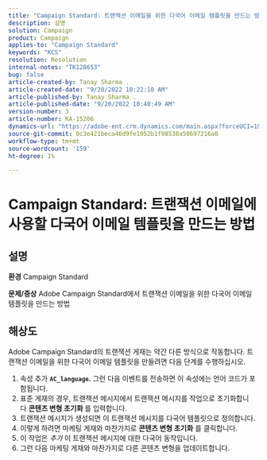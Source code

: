 ```yaml
---
title: "Campaign Standard: 트랜잭션 이메일을 위한 다국어 이메일 템플릿을 만드는 방법"
description: 설명
solution: Campaign
product: Campaign
applies-to: "Campaign Standard"
keywords: "KCS"
resolution: Resolution
internal-notes: "TK128653"
bug: false
article-created-by: Tanay Sharma .
article-created-date: "9/20/2022 10:22:10 AM"
article-published-by: Tanay Sharma .
article-published-date: "9/20/2022 10:40:49 AM"
version-number: 3
article-number: KA-15206
dynamics-url: "https://adobe-ent.crm.dynamics.com/main.aspx?forceUCI=1&pagetype=entityrecord&etn=knowledgearticle&id=da09ec12-ce38-ed11-9db1-002248086735"
source-git-commit: 0c3e421beca46d9fe1952b1f98538a50697216a0
workflow-type: tm+mt
source-wordcount: '159'
ht-degree: 1%

---
```


# Campaign Standard: 트랜잭션 이메일에 사용할 다국어 이메일 템플릿을 만드는 방법

## 설명

<b>환경</b>
Campaign Standard


<b>문제/증상</b>
Adobe Campaign Standard에서 트랜잭션 이메일을 위한 다국어 이메일 템플릿을 만드는 방법


## 해상도




Adobe Campaign Standard의 트랜잭션 게재는 약간 다른 방식으로 작동합니다. 트랜잭션 이메일을 위한 다국어 이메일 템플릿을 만들려면 다음 단계를 수행하십시오.



1. 속성 추가 <b>`AC_language`. </b>그런 다음 이벤트를 전송하면 이 속성에는 언어 코드가 포함됩니다.
2. 표준 게재의 경우, 트랜잭션 메시지에서 트랜잭션 메시지를 작업으로 초기화합니다 <b>콘텐츠 변형 초기화 </b>를 입력합니다.
3. 트랜잭션 메시지가 생성되면 이 트랜잭션 메시지를 다국어 템플릿으로 정의합니다.
4. 이렇게 하려면 마케팅 게재와 마찬가지로 <b>콘텐츠 변형 초기화</b> 를 클릭합니다.
5. 이 작업은 *추가* 이 트랜잭션 메시지에 대한 다국어 동작입니다.
6. 그런 다음 마케팅 게재와 마찬가지로 다른 콘텐츠 변형을 업데이트합니다.

